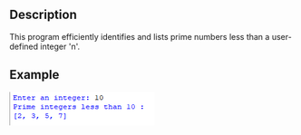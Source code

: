 ## Description
This program efficiently identifies and lists prime numbers less than a user-defined integer 'n'.
## Example
<img src="example.png">
